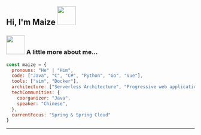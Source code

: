 ## Hi, I'm Maize <img src="https://media.giphy.com/media/mGcNjsfWAjY5AEZNw6/giphy.gif" width="50">
### <img src="https://media.giphy.com/media/VgCDAzcKvsR6OM0uWg/giphy.gif" width="50"> A little more about me...  

```javascript
const maize = {
  pronouns: "He" | "Him",
  code: ["Java", "C", "C#", "Python", "Go", "Vue"],
  tools: ["vim", "Docker"],
  architecture: ["Serverless Architecture", "Progressive web applications", "Single page applications"],
  techCommunities: {
    coorganizer: "Java",
    speaker: "Chinese",
  },
  currentFocus: "Spring & Spring Cloud"
}
```

---
